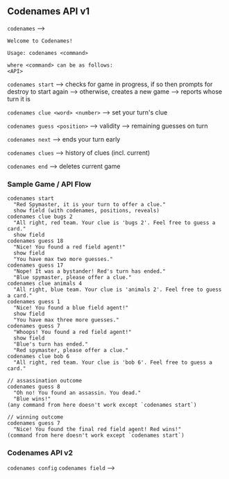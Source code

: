 ## Codenames API v1

`codenames`
-->

```
Welcome to Codenames!

Usage: codenames <command>

where <command> can be as follows:
<API>
```

`codenames start`
--> checks for game in progress, if so then prompts for destroy to start again
--> otherwise, creates a new game
--> reports whose turn it is

`codenames clue <word> <number>`
--> set your turn's clue

`codenames guess <position>`
--> validity
--> remaining guesses on turn

`codenames next`
--> ends your turn early

`codenames clues`
--> history of clues (incl. current)

`codenames end`
--> deletes current game

### Sample Game / API Flow
```
codenames start
  "Red Spymaster, it is your turn to offer a clue."
  show field (with codenames, positions, reveals)
codenames clue bugs 2
  "All right, red team. Your clue is 'bugs 2'. Feel free to guess a card."
  show field
codenames guess 18
  "Nice! You found a red field agent!"
  show field
  "You have max two more guesses."
codenames guess 17
  "Nope! It was a bystander! Red's turn has ended."
  "Blue spymaster, please offer a clue."
codenames clue animals 4
  "All right, blue team. Your clue is 'animals 2'. Feel free to guess a card."
codenames guess 1
  "Nice! You found a blue field agent!"
  show field
  "You have max three more guesses."
codenames guess 7
  "Whoops! You found a red field agent!"
  show field
  "Blue's turn has ended."
  "Red spymaster, please offer a clue."
codenames clue bob 6
  "All right, red team. Your clue is 'bob 6'. Feel free to guess a card."

// assassination outcome
codenames guess 8
  "Oh no! You found an assassin. You dead."
  "Blue wins!"
(any command from here doesn't work except `codenames start`)

// winning outcome
codenames guess 7
  "Nice! You found the final red field agent! Red wins!"
(command from here doesn't work except `codenames start`)
```

### Codenames API v2
`codenames config`
`codenames field`
-->